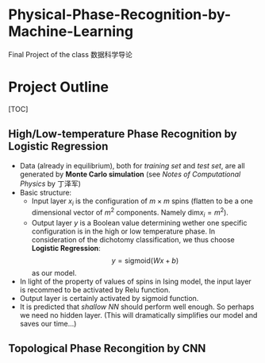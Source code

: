 # Physical-Phase-Recognition-by-Machine-Learning
Final Project of the class 数据科学导论


# Project Outline
[TOC]

## High/Low-temperature Phase Recognition by Logistic Regression

- Data (already in equilibrium), both for *training set* and *test set*, are all generated by **Monte Carlo simulation** (see *Notes of Computational Physics* by 丁泽军)
- Basic structure: 
    - Input layer $x_i$ is the configuration of $m\times m$ spins (flatten to be a one dimensional vector of $m^2$ components. Namely $\mathrm{dim}x_i=m^2$).
    - Output layer $y$ is a Boolean value determining wether one specific configuration is in the high or low temperature phase. In consideration of the dichotomy classification, we thus choose **Logistic Regression**: $$y=\mathrm{sigmoid}(Wx+b)$$ as our model.
- In light of the property of values of spins in Ising model, the input layer is recommed to be activated by $\mathrm{Relu}$ function.
- Output layer is certainly activated by $\mathrm{sigmoid}$ function.
- It is predicted that *shallow NN* should perform well enough. So perhaps we need no hidden layer. (This will dramatically simplifies our model and saves our time...)

## Topological Phase Recongition by CNN

